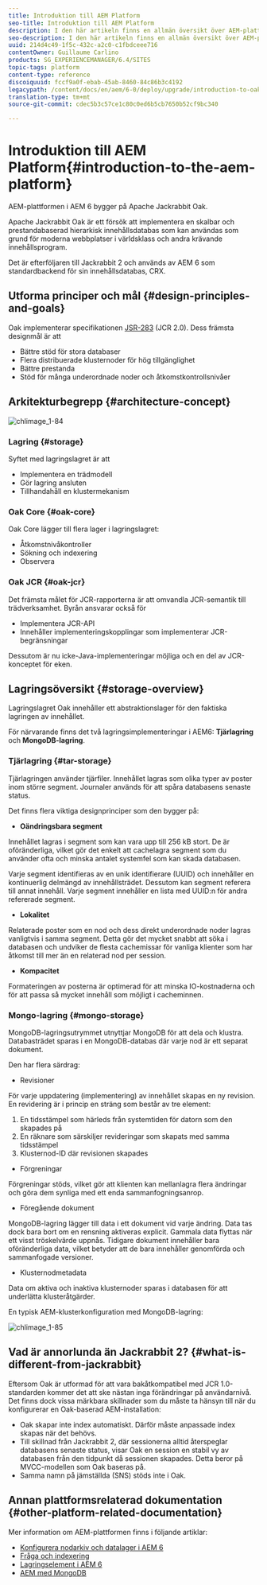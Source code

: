 ```yaml
---
title: Introduktion till AEM Platform
seo-title: Introduktion till AEM Platform
description: I den här artikeln finns en allmän översikt över AEM-plattformen och dess viktigaste komponenter.
seo-description: I den här artikeln finns en allmän översikt över AEM-plattformen och dess viktigaste komponenter.
uuid: 214d4c49-1f5c-432c-a2c0-c1fbdceee716
contentOwner: Guillaume Carlino
products: SG_EXPERIENCEMANAGER/6.4/SITES
topic-tags: platform
content-type: reference
discoiquuid: fccf9a0f-ebab-45ab-8460-84c86b3c4192
legacypath: /content/docs/en/aem/6-0/deploy/upgrade/introduction-to-oak
translation-type: tm+mt
source-git-commit: cdec5b3c57ce1c80c0ed6b5cb7650b52cf9bc340

---
```



# Introduktion till AEM Platform{#introduction-to-the-aem-platform}

AEM-plattformen i AEM 6 bygger på Apache Jackrabbit Oak.

Apache Jackrabbit Oak är ett försök att implementera en skalbar och prestandabaserad hierarkisk innehållsdatabas som kan användas som grund för moderna webbplatser i världsklass och andra krävande innehållsprogram.

Det är efterföljaren till Jackrabbit 2 och används av AEM 6 som standardbackend för sin innehållsdatabas, CRX.

## Utforma principer och mål {#design-principles-and-goals}

Oak implementerar specifikationen [JSR-283](https://www.day.com/day/en/products/jcr/jsr-283.html) (JCR 2.0). Dess främsta designmål är att

* Bättre stöd för stora databaser
* Flera distribuerade klusternoder för hög tillgänglighet
* Bättre prestanda
* Stöd för många underordnade noder och åtkomstkontrollsnivåer

## Arkitekturbegrepp {#architecture-concept}

![chlimage_1-84](assets/chlimage_1-84.png)

### Lagring {#storage}

Syftet med lagringslagret är att

* Implementera en trädmodell
* Gör lagring ansluten
* Tillhandahåll en klustermekanism

### Oak Core {#oak-core}

Oak Core lägger till flera lager i lagringslagret:

* Åtkomstnivåkontroller
* Sökning och indexering
* Observera

### Oak JCR {#oak-jcr}

Det främsta målet för JCR-rapporterna är att omvandla JCR-semantik till trädverksamhet. Byrån ansvarar också för

* Implementera JCR-API
* Innehåller implementeringskopplingar som implementerar JCR-begränsningar

Dessutom är nu icke-Java-implementeringar möjliga och en del av JCR-konceptet för eken.

## Lagringsöversikt {#storage-overview}

Lagringslagret Oak innehåller ett abstraktionslager för den faktiska lagringen av innehållet.

För närvarande finns det två lagringsimplementeringar i AEM6: **Tjärlagring** och **MongoDB-lagring**.

### Tjärlagring {#tar-storage}

Tjärlagringen använder tjärfiler. Innehållet lagras som olika typer av poster inom större segment. Journaler används för att spåra databasens senaste status.

Det finns flera viktiga designprinciper som den bygger på:

* **Oändringsbara segment**

Innehållet lagras i segment som kan vara upp till 256 kB stort. De är oföränderliga, vilket gör det enkelt att cachelagra segment som du använder ofta och minska antalet systemfel som kan skada databasen.

Varje segment identifieras av en unik identifierare (UUID) och innehåller en kontinuerlig delmängd av innehållsträdet. Dessutom kan segment referera till annat innehåll. Varje segment innehåller en lista med UUID:n för andra refererade segment.

* **Lokalitet**

Relaterade poster som en nod och dess direkt underordnade noder lagras vanligtvis i samma segment. Detta gör det mycket snabbt att söka i databasen och undviker de flesta cachemissar för vanliga klienter som har åtkomst till mer än en relaterad nod per session.

* **Kompacitet**

Formateringen av posterna är optimerad för att minska IO-kostnaderna och för att passa så mycket innehåll som möjligt i cacheminnen.

### Mongo-lagring {#mongo-storage}

MongoDB-lagringsutrymmet utnyttjar MongoDB för att dela och klustra. Databasträdet sparas i en MongoDB-databas där varje nod är ett separat dokument.

Den har flera särdrag:

* Revisioner

För varje uppdatering (implementering) av innehållet skapas en ny revision. En revidering är i princip en sträng som består av tre element:

1. En tidsstämpel som härleds från systemtiden för datorn som den skapades på
1. En räknare som särskiljer revideringar som skapats med samma tidsstämpel
1. Klusternod-ID där revisionen skapades

* Förgreningar

Förgreningar stöds, vilket gör att klienten kan mellanlagra flera ändringar och göra dem synliga med ett enda sammanfogningsanrop.

* Föregående dokument

MongoDB-lagring lägger till data i ett dokument vid varje ändring. Data tas dock bara bort om en rensning aktiveras explicit. Gammala data flyttas när ett visst tröskelvärde uppnås. Tidigare dokument innehåller bara oföränderliga data, vilket betyder att de bara innehåller genomförda och sammanfogade versioner.

* Klusternodmetadata

Data om aktiva och inaktiva klusternoder sparas i databasen för att underlätta klusteråtgärder.

En typisk AEM-klusterkonfiguration med MongoDB-lagring:

![chlimage_1-85](assets/chlimage_1-85.png)

## Vad är annorlunda än Jackrabbit 2? {#what-is-different-from-jackrabbit}

Eftersom Oak är utformad för att vara bakåtkompatibel med JCR 1.0-standarden kommer det att ske nästan inga förändringar på användarnivå. Det finns dock vissa märkbara skillnader som du måste ta hänsyn till när du konfigurerar en Oak-baserad AEM-installation:

* Oak skapar inte index automatiskt. Därför måste anpassade index skapas när det behövs.
* Till skillnad från Jackrabbit 2, där sessionerna alltid återspeglar databasens senaste status, visar Oak en session en stabil vy av databasen från den tidpunkt då sessionen skapades. Detta beror på MVCC-modellen som Oak baseras på.
* Samma namn på jämställda (SNS) stöds inte i Oak.

## Annan plattformsrelaterad dokumentation {#other-platform-related-documentation}

Mer information om AEM-plattformen finns i följande artiklar:

* [Konfigurera nodarkiv och datalager i AEM 6](/help/sites-deploying/data-store-config.md)
* [Fråga och indexering](/help/sites-deploying/queries-and-indexing.md)
* [Lagringselement i AEM 6](/help/sites-deploying/storage-elements-in-aem-6.md)
* [AEM med MongoDB](/help/sites-deploying/aem-with-mongodb.md)

